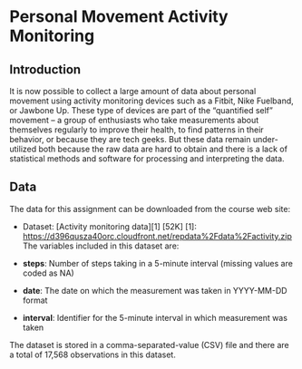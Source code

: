 Personal Movement Activity Monitoring
=====================================

## Introduction

It is now possible to collect a large amount of data about personal movement using activity monitoring devices such as a Fitbit, Nike Fuelband, or Jawbone Up. These type of devices are part of the “quantified self” movement – a group of enthusiasts who take measurements about themselves regularly to improve their health, to find patterns in their behavior, or because they are tech geeks. But these data remain under-utilized both because the raw data are hard to obtain and there is a lack of statistical methods and software for processing and interpreting the data.

## Data

The data for this assignment can be downloaded from the course web site:
* Dataset: [Activity monitoring data][1] [52K]
[1]: https://d396qusza40orc.cloudfront.net/repdata%2Fdata%2Factivity.zip
The variables included in this dataset are:
* __steps__: Number of steps taking in a 5-minute interval (missing values are coded as NA)

* __date__: The date on which the measurement was taken in YYYY-MM-DD format

* __interval__: Identifier for the 5-minute interval in which measurement was taken

The dataset is stored in a comma-separated-value (CSV) file and there are a total of 17,568 observations in this dataset.
